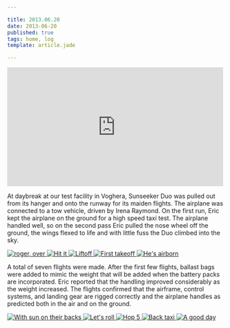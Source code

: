 ```yaml
---

title: 2013.06.20
date: 2013-06-20
published: true
tags: home, log
template: article.jade

---
```


<iframe src="http://player.vimeo.com/video/68861547" width="500" height="275" frameborder="0" webkitAllowFullScreen mozallowfullscreen allowFullScreen></iframe>

At daybreak at our test facility in Voghera, Sunseeker Duo was pulled out from its hanger and onto the runway for its maiden flights. The airplane was connected to a tow vehicle, driven by Irena Raymond. On the first run, Eric kept the airplane on the ground for a high speed taxi test. The airplane handled well, so on the second pass Eric pulled the nose wheel off the ground, the wings flexed to life and with little fuss the Duo climbed into the sky. 


<div class="photoset">


<a href="/articles/2013-06-20/2.jpg" rel="gal-2013-06-20" title="roger, over">
  <img src="/articles/2013-06-20/thumbs/2.jpg" alt= "roger, over" \>
</a>

<a href="/articles/2013-06-20/3.jpg" rel="2013-06-20" title="Hit it">
  <img src="/articles/2013-06-20/thumbs/3.jpg" alt= "Hit it" \>
</a>

<a href="/articles/2013-06-20/4.jpg" rel="gal-2013-06-20" title="Liftoff">
  <img src="/articles/2013-06-20/thumbs/4.jpg" alt= "Liftoff" \>
</a>

<a href="/articles/2013-06-20/5.jpg" rel="gal-2013-06-20" title="First takeoff">
  <img src="/articles/2013-06-20/thumbs/5.jpg" alt= "First takeoff" \>
</a>

<a href="/articles/2013-06-20/6.jpg" rel="gal-2013-06-20" title="He's airborn">
  <img src="/articles/2013-06-20/thumbs/6.jpg" alt= "He's airborn" \>
</a>


</a>

</div>

A total of seven flights were made. After the first few flights, ballast bags were added to mimic the weight that will be added when the battery packs are incorporated. Eric reported that the handling improved considerably as the weight increased. The flights confirmed that the airframe, control systems, and landing gear are rigged correctly and the airplane handles as predicted both in the air and on the ground.

<div class="photoset">

<a href="/articles/2013-06-20/8.jpg" rel="2013-06-20" title="Ready for more">
  <img src="/articles/2013-06-20/thumbs/8.jpg" alt= "With sun on their backs" \>
</a>

<a href="/articles/2013-06-20/7.jpg" rel="gal-2013-06-20" title="Let's roll">
  <img src="/articles/2013-06-20/thumbs/7.jpg" alt= "Let's roll" \>
</a>

<a href="/articles/2013-06-20/9.jpg" rel="gal-2013-06-20" title="Hop 5">
  <img src="/articles/2013-06-20/thumbs/9.jpg" alt= "Hop 5" \>
</a>

<a href="/articles/2013-06-20/10.jpg" rel="gal-2013-06-20" title="Back taxi">
  <img src="/articles/2013-06-20/thumbs/10.jpg" alt= "Back taxi" \>
</a>

<a href="/articles/2013-06-20/11.jpg" rel="gal-2013-06-20" title="A good day">
  <img src="/articles/2013-06-20/thumbs/11.jpg" alt= "A good day" \>
</a>

</div>
